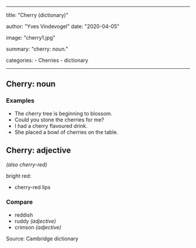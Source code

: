 ---

title: "Cherry (dictionary)"

author: "Yves Vindevogel"
date: "2020-04-05"

image: "cherry1.jpg"

summary: "cherry: noun." 

categories:
    - Cherries
    - dictionary
    
----------

## Cherry: noun

### Examples

- The cherry tree is beginning to blossom.
- Could you stone the cherries for me?
- I had a cherry flavoured drink.
- She placed a bowl of cherries on the table.

## Cherry: adjective

*(also cherry-red)*
 
bright red:

- cherry-red lips

### Compare
- reddish
- ruddy *(adjective)*
- crimson *(adjective)*

Source: Cambridge dictionary
